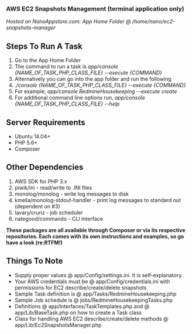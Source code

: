 ### AWS EC2 Snapshots Management (terminal application only)

*Hosted on NanoAppstore.com: App Home Folder @ /home/nano/ec2-snapshots-manager*

## Steps To Run A Task
1. Go to the App Home Folder
2. The command to run a task is *app/console {NAME_OF_TASK_PHP_CLASS_FILE} --execute {COMMAND}*
3. Alternatively you can go into the app folder and run the following
4. *./console {NAME_OF_TASK_PHP_CLASS_FILE} --execute {COMMAND}*
5. For example, *app/console RedmineHousekeeping --execute create*
6. For additional command line options run, *app/console {NAME_OF_TASK_PHP_CLASS_FILE} --help*

## Server Requirements
* Ubuntu 14.04+
* PHP 5.6+
* Composer

## Other Dependencies
1. AWS SDK for PHP 3.x
2. piwik/ini - read/write to .INI files
3. monolog/monolog - write log messages to disk
4. kmelia/monolog-stdout-handler - print log messages to standard out (dependent on #3)
5. lavary/crunz - job scheduler
6. nategood/commando - CLI interface

**These packages are all available through Composer or via its respective repositories. Each comes with its own instructions and examples, so go have a look (re:RTFM!)**

## Things To Note
* Supply proper values @ app/Config/settings.ini. It is self-explanatory.
* Your AWS credentials must be @ app/Config/credentials.ini with permissions for EC2 describe/create/delete snapshots
* Sample Task definition is @ app/Tasks/RedmineHousekeeping.php
* Sample Job schedule is @ jobs/RedmineHousekeepingTasks.php
* Definitions @ app/Interfaces/TaskTemplates.php and @ app/Lib/BaseTask.php on how to create a Task class
* Class for handling AWS EC2 describe/create/delete methods @ app/Lib/Ec2SnapshotsManager.php

